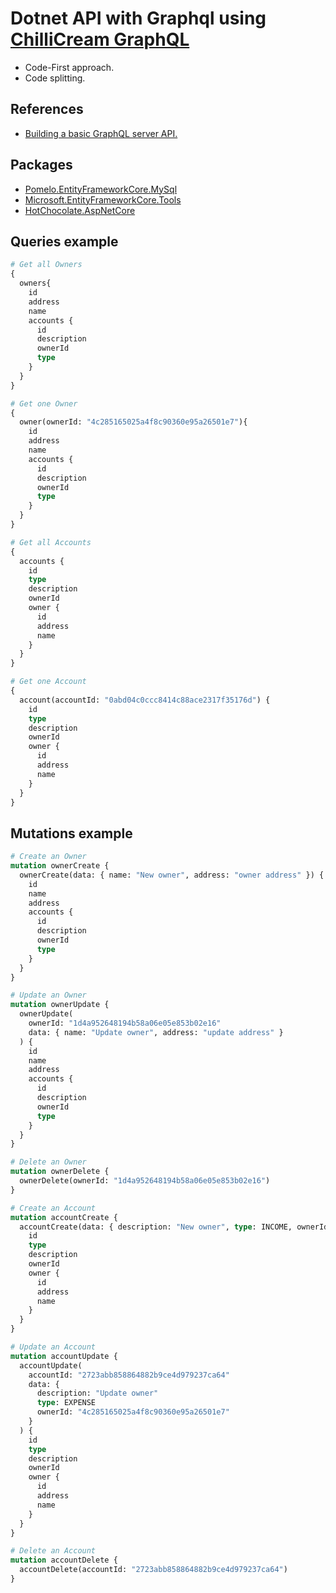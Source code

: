 # Dotnet API with Graphql using [ChilliCream GraphQL](https://github.com/ChilliCream/hotchocolate)
- Code-First approach.
- Code splitting.


## References
* [Building a basic GraphQL server API.](https://github.com/ChilliCream/graphql-workshop/blob/master/docs/1-creating-a-graphql-server-project.md)

## Packages
* [Pomelo.EntityFrameworkCore.MySql](https://www.nuget.org/packages/Pomelo.EntityFrameworkCore.MySql/5.0.0-alpha.2?_src=template)
* [Microsoft.EntityFrameworkCore.Tools](https://www.nuget.org/packages/Microsoft.EntityFrameworkCore.Tools/5.0.1?_src=template)
* [HotChocolate.AspNetCore](https://www.nuget.org/packages/HotChocolate.AspNetCore/11.0.9?_src=template)

## Queries example

````graphql
# Get all Owners
{
  owners{
    id
    address
    name
    accounts {
      id
      description
      ownerId
      type
    }
  }
}

# Get one Owner
{
  owner(ownerId: "4c285165025a4f8c90360e95a26501e7"){
    id
    address
    name
    accounts {
      id
      description
      ownerId
      type
    }
  }
}

# Get all Accounts
{
  accounts {
    id
    type
    description
    ownerId
    owner {
      id
      address
      name
    }
  }
}

# Get one Account
{
  account(accountId: "0abd04c0ccc8414c88ace2317f35176d") {
    id
    type
    description
    ownerId
    owner {
      id
      address
      name
    }
  }
}
````

## Mutations example

````graphql
# Create an Owner
mutation ownerCreate {
  ownerCreate(data: { name: "New owner", address: "owner address" }) {
    id
    name
    address
    accounts {
      id
      description
      ownerId
      type
    }
  }
}

# Update an Owner
mutation ownerUpdate {
  ownerUpdate(
    ownerId: "1d4a952648194b58a06e05e853b02e16"
    data: { name: "Update owner", address: "update address" }
  ) {
    id
    name
    address
    accounts {
      id
      description
      ownerId
      type
    }
  }
}

# Delete an Owner
mutation ownerDelete {
  ownerDelete(ownerId: "1d4a952648194b58a06e05e853b02e16")
}

# Create an Account
mutation accountCreate {
  accountCreate(data: { description: "New owner", type: INCOME, ownerId: "4c285165025a4f8c90360e95a26501e7" }) {
    id
    type
    description
    ownerId
    owner {
      id
      address
      name
    }
  }
}

# Update an Account
mutation accountUpdate {
  accountUpdate(
    accountId: "2723abb858864882b9ce4d979237ca64"
    data: {
      description: "Update owner"
      type: EXPENSE
      ownerId: "4c285165025a4f8c90360e95a26501e7"
    }
  ) {
    id
    type
    description
    ownerId
    owner {
      id
      address
      name
    }
  }
}

# Delete an Account
mutation accountDelete {
  accountDelete(accountId: "2723abb858864882b9ce4d979237ca64")
}
````
